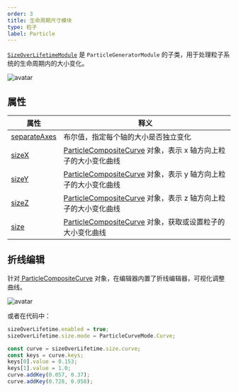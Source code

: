 ```yaml
---
order: 3
title: 生命周期尺寸模块
type: 粒子
label: Particle
---
```


[`SizeOverLifetimeModule`](${api}core/SizeOverLifetimeModule) 是 `ParticleGeneratorModule` 的子类，用于处理粒子系统的生命周期内的大小变化。

![avatar](https://mdn.alipayobjects.com/huamei_qbugvr/afts/img/A*e0FeQqj-HvAAAAAAAAAAAAAADtKFAQ/original)

## 属性

| 属性                                                           | 释义                                                                                                |
| -------------------------------------------------------------- | --------------------------------------------------------------------------------------------------- |
| [separateAxes](${api}core/SizeOverLifetimeModule#separateAxes) | 布尔值，指定每个轴的大小是否独立变化                                                                |
| [sizeX](${api}core/SizeOverLifetimeModule#sizeX)               | [ParticleCompositeCurve](${api}core/ParticleCompositeCurve) 对象，表示 x 轴方向上粒子的大小变化曲线 |
| [sizeY](${api}core/SizeOverLifetimeModule#sizeY)               | [ParticleCompositeCurve](${api}core/ParticleCompositeCurve) 对象，表示 y 轴方向上粒子的大小变化曲线 |
| [sizeZ](${api}core/SizeOverLifetimeModule#sizeZ)               | [ParticleCompositeCurve](${api}core/ParticleCompositeCurve) 对象，表示 z 轴方向上粒子的大小变化曲线 |
| [size](${api}core/SizeOverLifetimeModule#size)                 | [ParticleCompositeCurve](${api}core/ParticleCompositeCurve) 对象，获取或设置粒子的大小变化曲线      |

## 折线编辑

针对[ ParticleCompositeCurve](${api}core/ParticleCompositeCurve) 对象，在编辑器内置了折线编辑器，可视化调整曲线。

![avatar](https://mdn.alipayobjects.com/huamei_qbugvr/afts/img/A*70KGQpOg85oAAAAAAAAAAAAADtKFAQ/original)

或者在代码中：

```ts
sizeOverLifetime.enabled = true;
sizeOverLifetime.size.mode = ParticleCurveMode.Curve;

const curve = sizeOverLifetime.size.curve;
const keys = curve.keys;
keys[0].value = 0.153;
keys[1].value = 1.0;
curve.addKey(0.057, 0.37);
curve.addKey(0.728, 0.958);
```
